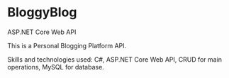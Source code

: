# BloggyBlog
ASP.NET Core Web API

This is a Personal Blogging Platform API. 

Skills and technologies used: C#, ASP.NET Core Web API, CRUD for main operations, MySQL for database.

